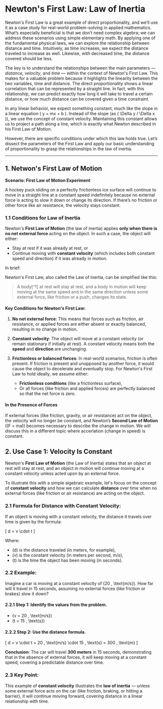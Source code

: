 # Newton's First Law: Law of Inertia

Newton's First Law is a great example of direct proportionality, and we’ll use it as a case study for real-world problem-solving in applied mathematics. What’s especially beneficial is that we don’t need complex algebra; we can address these scenarios using simple elementary math. By applying one of the fundamental physical laws, we can explore the relationship between distance and time. Intuitively, as time increases, we expect the distance traveled to increase as well. Likewise, with decreased time, the distance covered should be less. 

The key is to understand the relationships between the main parameters — *distance*, *velocity*, and *time* — within the context of Newton's First Law. This makes for a valuable problem because it highlights the linearity between the two variables, time and distance. The direct proportionality shows a linear correlation that can be represented by a straight line. In fact, with this relationship, we can predict exactly how long it will take to travel a certain distance, or how much distance can be covered given a time constraint.

In any linear behavior, we expect something constant, much like the slope in a linear equation \( y = mx + b \). Instead of the slope (as \( \Delta y / \Delta x \)), we use the concept of constant velocity. Maintaining this constant allows us to project a path along a line, which is exactly what Newton described in his First Law of Motion. 

However, there are specific conditions under which this law holds true. Let’s dissect the parameters of the First Law and apply our basic understanding of proportionality to grasp the relationships in the law of inertia.

---


## 1. Netwon's First Law of Motion

**Scenario: First Law of Motion Experiment**

A hockey puck sliding on a perfectly frictionless ice surface will continue to move in a straight line at a constant speed indefinitely because no external force is acting to slow it down or change its direction. If there’s no friction or other force like air resistance, the velocity stays constant.

### 1.1 Conditions for Law of Inertia

Newton's **First Law of Motion** (the law of inertia) applies **only when there is no net external force** acting on the object. In such a case, the object will either:

- Stay at rest if it was already at rest, or
- Continue moving with **constant velocity** (which includes both constant speed and direction) if it was already in motion.

In brief:

Newton's First Law, also called the Law of Inertia, can be simplified like this:

>A body[^1] at rest will stay at rest, and a body in motion will keep moving at the same speed and in the same direction unless some external force, like friction or a push, changes its state.

#### Key Conditions for Newton's First Law:

1. **No net external force**: This means that forces such as friction, air resistance, or applied forces are either absent or exactly balanced, resulting in no change in motion.
   
2. **Constant velocity**: The object will move at a constant velocity (or remain stationary if initially at rest). A constant velocity means both the **speed** and **direction** are unchanging.

3. **Frictionless or balanced forces**: In real-world scenarios, friction is often present. If friction is present and unopposed by another force, it would cause the object to decelerate and eventually stop. For Newton's First Law to hold ideally, we assume either:

   - **Frictionless conditions** (like a frictionless surface),
   - Or all forces (like friction and applied forces) are perfectly balanced so that the net force is zero.

#### In the Presence of Forces

If external forces (like friction, gravity, or air resistance) act on the object, the velocity will no longer be constant, and Newton’s **Second Law of Motion** (\(F = ma\)) becomes necessary to describe the change in motion. We will discuss this in a different topic where accerlation (change in speed) is constant.

## 2. Use Case 1: Velocity Is Constant

Newton's **First Law of Motion** (the Law of Inertia) states that an object at rest will stay at rest, and an object in motion will continue moving at a constant velocity unless acted upon by an external force.

To illustrate this with a simple algebraic example, let's focus on the concept of **constant velocity** and how we can calculate **distance** over time when no external forces (like friction or air resistance) are acting on the object.

### 2.1 Formula for Distance with Constant Velocity:

If an object is moving with a constant velocity, the distance it travels over time is given by the formula:

\[
d = v \cdot t
\]

Where:
- \(d\) is the distance traveled (in meters, for example),
- \(v\) is the constant velocity (in meters per second, m/s),
- \(t\) is the time the object has been moving (in seconds).

### 2.2 Example:

Imagine a car is moving at a constant velocity of \(20 \, \text{m/s}\). How far will it travel in 15 seconds, assuming no external forces (like friction or brakes) slow it down?

#### 2.2.1 Step 1: Identify the values from the problem.

- \(v = 20 \, \text{m/s}\)
- \(t = 15 \, \text{s}\)

#### 2.2.2 Step 2: Use the distance formula.

\[
d = v \cdot t = 20 \, \text{m/s} \cdot 15 \, \text{s} = 300 \, \text{m}
\]

**Conclusion**:
The car will travel **300 meters** in 15 seconds, demonstrating that in the absence of external forces, it will keep moving at a constant speed, covering a predictable distance over time.

### 2.3 Key Point:
This example of **constant velocity** illustrates the **law of inertia** — unless some external force acts on the car (like friction, braking, or hitting a barrier), it will continue moving forward, covering distance in a linear relationship with time.
